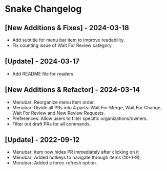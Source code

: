 # Snake Changelog

## [New Additions & Fixes] - 2024-03-18

- Add subtitle for menu bar item to improve readability.
- Fix counting issue of Wait For Review category.

## [Update] - 2024-03-17

- Add README file for readers.

## [New Additions & Refactor] - 2024-03-14

- Menubar: Reorganize menu item order.
- Menubar: Divide all PRs into 4 parts: Wait For Merge, Wait For Change, Wait For Review and New Review Requests.
- Preferences: Allow users to filter specific organizations/owners.
- Filter out draft PRs for all commands.

## [Update] - 2022-09-12

- Menubar; item now hides PR immediately after clicking on it
- Menubar; Added hotkeys to navigate through items  (⌘+1-9);
- Menubar; Added a force-refresh option.